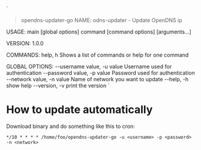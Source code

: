 `
> opendns-updater-go
NAME:
   odns-updater - Update OpenDNS ip

USAGE:
   main [global options] command [command options] [arguments...]

VERSION:
   1.0.0

COMMANDS:
   help, h  Shows a list of commands or help for one command

GLOBAL OPTIONS:
   --username value, -u value  Username used for authentication
   --password value, -p value  Password used for authentication
   --network value, -n value   Name of network you want to update
   --help, -h                  show help
   --version, -v               print the version
   `

# How to update automatically
Download binary and do something like this to cron:

    */10 * * * * /home/foo/opendns-updater-go -u <username> -p <password> -n <network>
